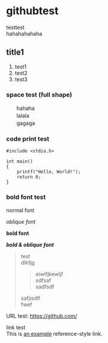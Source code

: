 # githubtest
testtest  
hahahahahaha  
  
## title1
1. test1
2. test2
3. test3
  
### space test (full shape)
　　hahaha  
　　lalala  
　　gagaga  

### code print test
```
#include <stdio.h>

int main()
{
	printf("Hello, World!");
	return 0;
}
```

### bold font test
  
normal font  

*oblique font*  

**bold font**  

***bold & oblique font***  
  
> test  
dlkfjg  
>> eiwlfjkewljf  
sdfsaf  
sadfsdf  
>  
> safjisdlf  
fwef  

URL test: https://github.com/  
  
link test  
This is [an example] reference-style link.
  
[an example]: http://example.com/ "Optional Title Here"

